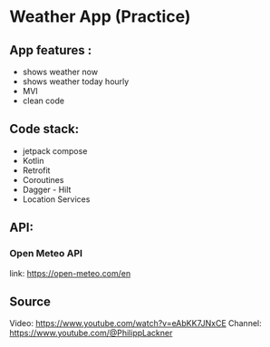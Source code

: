 # Weather App (Practice)

## App features :
- shows weather now 
- shows weather today hourly
- MVI
- clean code

## Code stack:
- jetpack compose
- Kotlin
- Retrofit
- Coroutines
- Dagger - Hilt
- Location Services

## API:
### Open Meteo API
link: https://open-meteo.com/en

## Source 

Video: https://www.youtube.com/watch?v=eAbKK7JNxCE
Channel: https://www.youtube.com/@PhilippLackner
